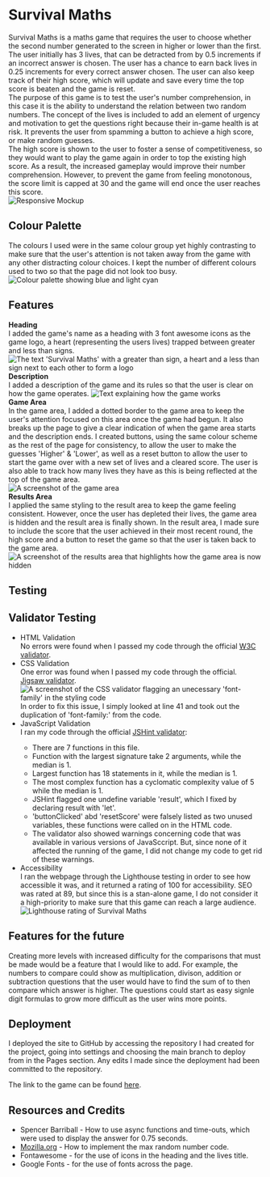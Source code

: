<h1>Survival Maths</h1>
Survival Maths is a maths game that requires the user to choose whether the second number generated to the screen in higher or lower than the first. The user initially has 3 lives, that can be detracted from by 0.5 increments if an incorrect answer is chosen. The user has a chance to earn back lives in 0.25 increments for every correct answer chosen. The user can also keep track of their high score, which will update and save every time the top score is beaten and the game is reset. 
<br>
The purpose of this game is to test the user's number comprehension, in this case it is the ability to understand the relation between two random numbers. The concept of the lives is included to add an element of urgency and motivation to get the questions right because their in-game health is at risk. It prevents the user from spamming a button to achieve a high score, or make random guesses. 
<br>
The high score is shown to the user to foster a sense of competitiveness, so they would want to play the game again in order to top the existing high score. As a result, the increased gameplay would improve their number comprehension. However, to prevent the game from feeling monotonous, the score limit is capped at 30 and the game will end once the user reaches this score.
<br>
<img src="assets/images/multi_device_mock_up.png" alt="Responsive Mockup">
<h2>Colour Palette</h2>
The colours I used were in the same colour group yet highly contrasting to make sure that the user's attention is not taken away from the game with any other distracting colour choices. I kept the number of different colours used to two so that the page did not look too busy. 
<img src="assets/images/colour_palette.png" alt="Colour palette showing blue and light cyan">
<br>
<h2>Features</h2>
<strong>Heading</strong>
<br>
I added the game's name as a heading with 3 font awesome icons as the game logo, a heart (representing the users lives) trapped between greater and less than signs.
<br>
<img src="assets/images/header.png" alt="The text 'Survival Maths' with a greater than sign, a heart and a less than sign next to each other to form a logo">
<br>
<strong>Description</strong>
<br>
I added a description of the game and its rules so that the user is clear on how the game operates.
<img src="assets/images/description.png" alt="Text explaining how the game works">
<br>
<strong>Game Area</strong>
<br>
In the game area, I added a dotted border to the game area to keep the user's attention focused on this area once the game had begun. It also breaks up the page to give a clear indication of when the game area starts and the description ends. I created buttons, using the same colour scheme as the rest of the page for consistency, to allow the user to make the guesses 'Higher' & 'Lower', as well as a reset button to allow the user to start the game over with a new set of lives and a cleared score. The user is also able to track how many lives they have as this is being reflected at the top of the game area.
<br>
<img src="assets/images/game_area.png" alt="A screenshot of the game area">
<br>
<strong>Results Area</strong>
<br>
I applied the same styling to the result area to keep the game feeling consistent. However, once the user has depleted their lives, the game area is hidden and the result area is finally shown. In the result area, I made sure to include the score that the user achieved in their most recent round, the high score and a button to reset the game so that the user is taken back to the game area.
<br>
<img src="assets/images/results.png" alt="A screenshot of the results area that highlights how the game area is now hidden">
<br>
<h2>Testing</h2>
<h2>Validator Testing</h2>
<ul>
<li>HTML Validation</li>
No errors were found when I passed my code through the official <a href="https://validator.w3.org/nu/?doc=https%3A%2F%2Fcode-institute-org.github.io%2Flove-maths%2F#textarea" target="_blank">W3C validator</a>.
<br>
<li>CSS Validation</li>
One error was found when I passed my code through the official. <a href="https://jigsaw.w3.org/css-validator/#validate_by_input" target="_blank">Jigsaw validator</a>.
<br>
<img src="assets/images/css_validator.png" alt="A screenshot of the CSS validator flagging an unecessary 'font-family' in the styling code">
<br>
In order to fix this issue, I simply looked at line 41 and took out the duplication of 'font-family:' from the code.
<li>JavaScript Validation</li>
I ran my code through the official <a href="https://jshint.com/" target="_blank">JSHint validator</a>:
<ul>
<li>There are 7 functions in this file.</li>
<li>Function with the largest signature take 2 arguments, while the median is 1.</li>
<li>Largest function has 18 statements in it, while the median is 1.</li>
<li>The most complex function has a cyclomatic complexity value of 5 while the median is 1.</li>
<li>JSHint flagged one undefine variable 'result', which I fixed by declaring result with 'let'.</li>
<li>'buttonClicked' abd 'resetScore' were falsely listed as two unused variables, these functions were called on in the HTML code.</li>
<li>The validator also showed warnings concerning code that was available in various versions of JavaSccript. But, since none of it affected the running of the game, I did not change my code to get rid of these warnings.</li>
</ul>
<li>Accessibility</li>
I ran the webpage through the Lighthouse testing in order to see how accessible it was, and it returned a rating of 100 for accessibility. SEO was rated at 89, but since this is a stan-alone game, I do not consider it a high-priority to make sure that this game can reach a large audience.
<br>
<img src="/assets/images/lighthouse_test.png" alt="Lighthouse rating of Survival Maths">
</ul>

<h2>Features for the future</h2>

Creating more levels with increased difficulty for the comparisons that must be made would be a feature that I would like to add. For example, the numbers to compare could show as multiplication, divison, addition or subtraction questions that the user would have to find the sum of to then compare which answer is higher. The questions could start as easy signle digit formulas to grow more difficult as the user wins more points.

<h2>Deployment</h2>
I deployed the site to GitHub by accessing the repository I had created for the project, going into settings and choosing the main branch to deploy from in the Pages section. Any edits I made since the deployment had been committed to the repository.

The link to the game can be found <a href="https://manpreetrao.github.io/survival-maths/" target="_blank">here</a>.

<h2>Resources and Credits</h2>
<ul>
<li>Spencer Barriball - How to use async functions and time-outs, which were used to display the answer for 0.75 seconds.</li> 
<li><a href="https://developer.mozilla.org/en-US/docs/Web/JavaScript/Reference/Global_Objects/Math/random">Mozilla.org</a> - How to implement the max random number code.</li>
<li>Fontawesome - for the use of icons in the heading and the lives title.</li>
<li>Google Fonts - for the use of fonts across the page.</li>
</ul>
